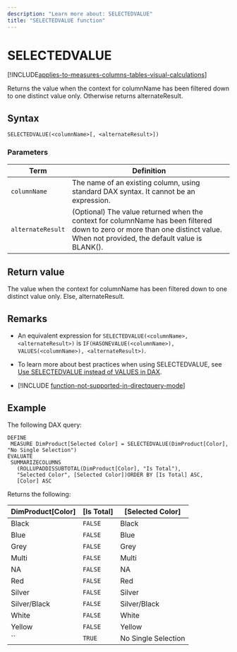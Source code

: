 ```yaml
---
description: "Learn more about: SELECTEDVALUE"
title: "SELECTEDVALUE function"
---
```

# SELECTEDVALUE

[!INCLUDE[applies-to-measures-columns-tables-visual-calculations](includes/applies-to-measures-columns-tables-visual-calculations.md)]

Returns the value when the context for columnName has been filtered down to one distinct value only. Otherwise returns alternateResult.  
  
## Syntax  
  
```dax
SELECTEDVALUE(<columnName>[, <alternateResult>])  
```
  
### Parameters  
  
|Term|Definition|  
|----------|--------------|  
| `columnName` |The name of an existing column, using standard DAX syntax. It cannot be an expression. |  
| `alternateResult` |(Optional) The value returned when the context for columnName has been filtered down to zero or more than one distinct value. When not provided, the default value is BLANK().|

## Return value

The value when the context for columnName has been filtered down to one distinct value only. Else, alternateResult.
  
## Remarks

- An equivalent expression for `SELECTEDVALUE(<columnName>, <alternateResult>)` is `IF(HASONEVALUE(<columnName>), VALUES(<columnName>), <alternateResult>)`.

- To learn more about best practices when using SELECTEDVALUE, see [Use SELECTEDVALUE instead of VALUES in DAX](best-practices/dax-selectedvalue.md).

- [!INCLUDE [function-not-supported-in-directquery-mode](includes/function-not-supported-in-directquery-mode.md)]
  
## Example  
  
The following DAX query:

```dax
DEFINE
 MEASURE DimProduct[Selected Color] = SELECTEDVALUE(DimProduct[Color], "No Single Selection")
EVALUATE
 SUMMARIZECOLUMNS  
   (ROLLUPADDISSUBTOTAL(DimProduct[Color], "Is Total"),  
   "Selected Color", [Selected Color])ORDER BY [Is Total] ASC,  
   [Color] ASC
```

Returns the following:

DimProduct[Color]  |[Is Total]  |[Selected Color]
---------|---------|---------|
Black     |  `FALSE`       |   Black      |
Blue     |   `FALSE`      |    Blue     |
Grey     |  `FALSE`       |   Grey      |
Multi     |   `FALSE`      |   Multi     |
NA     |   `FALSE`      |      NA   |
Red     |  `FALSE`       |   Red     |
Silver     |  `FALSE`       |  Silver   |
Silver/Black     | `FALSE`        |   Silver/Black |
White     |   `FALSE`      |  White       |
Yellow    | `FALSE`        |  Yellow       |
|``| `TRUE` | No Single Selection|
